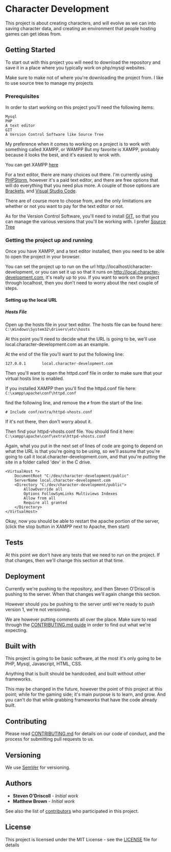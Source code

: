 # Character Development
This project is about creating characters, and will evolve as we can into saving character data, and creating an environment that people hosting games can get ideas from.

## Getting Started

To start out with this project you will need to download the repository and save it in a place where you typically work on php/mysql websites.

Make sure to make not of where you're downloading the project from. I like to use source tree to manage my projects

### Prerequisites

In order to start working on this project you'll need the following items:
```
Mysql
PHP
A text editor
GIT
A Version Control Software like Source Tree
```

My preference when it comes to working on a project is to work with something called XAMPP, or WAMPP  But my favorite is XAMPP, probably because it looks the best, and it's easiest to wrok with.

You can get XAMPP [here](https://www.apachefriends.org/index.html)

For a text editor, there are many choices out there.  I'm currently using [PHPStorm](https://www.jetbrains.com/phpstorm/), however it's a paid text editor, and there are free options that will do everything that you need plus more. A couple of those options are [Brackets](http://brackets.io/), and [Visual Studio Code](https://code.visualstudio.com/).

There are of course more to choose from, and the only limitations are whether or not you want to pay for the text editor or not.

As for the Version Control Software, you'll need to install [GIT](https://git-scm.com/download/win), so that you can manage the various versions that you'll be working with.  I prefer [Source Tree](https://www.sourcetreeapp.com/)

### Getting the project up and running

Once you have XAMPP, and a text editor installed, then you need to be able to open the project in your browser.

You can set the project up to run on the url http://localhost/character-development, or you can set it up so that it runs on http://local.character-development.com, it's really up to you.  If you want to work on the project through localhost, then you don't need to worry about the next couple of steps.

#### Setting up the local URL
##### Hosts File
Open up the hosts file in your text editor.
The hosts file can be found here: ```C:\Windows\System32\drivers\etc\hosts```

At this point you'll need to decide what the URL is going to be, we'll use local.character-development.com as an example.

At the end of the file you'll want to put the following line:
```
127.0.0.1       local.character-development.com
```

Then you'll want to open the httpd.conf file in order to make sure that your virtual hosts line is enabled.

If you installed XAMPP then you'll find the httpd.conf file here: ```C:\xampp\apache\conf\httpd.conf```

find the following line, and remove the ```#``` from the start of the line.

```
# Include conf/extra/httpd-vhosts.conf
```

If it's not there, then don't worry about it.

Then find your httpd-vhosts.conf file.  You should find it here: ```C:\xampp\apache\conf\extra\httpd-vhosts.conf```

Again, what you put in the next set of lines of code are going to depend on what the URL is that you're going to be using, so we'll assume that you're going to call it local.character-development.com, and that you're putting the site in a folder called 'dev' in the C drive.

```
<VirtualHost *>
    DocumentRoot "C:/dev/character-development/public"
    ServerName local.character-development.com
    <Directory "C:/dev/character-development/public">
        AllowOverride all
        Options FollowSymLinks Multiviews Indexes
        Allow from all
        Require all granted
    </Directory>
</VirtualHost>
```

Okay, now you should be able to restart the apache portion of the server, (click the stop button in XAMPP next to Apache, then start)

## Tests

At this point we don't have any tests that we need to run on the project.  If that changes, then we'll change this section at that time.

## Deployment

Currently we're pushing to the repository, and then Steven O'Driscoll is pushing to the server. When that changes we'll again change this section.

However should you be pushing to the server until we're ready to push version 1, we're not versioning.

We are however putting comments all over the place.  Make sure to read through the [CONTRIBUTING.md guide](https://github.com/sijur/character-development/blob/master/CONTRIBUTING.md) in order to find out what we're expecting.

## Built with
This project is going to be basic software, at the most it's only going to be PHP, Mysql, Javascript, HTML, CSS.  

Anything that is built should be handcoded, and built without other frameworks.

This may be changed in the future, however the point of this project at this point; while for the gaming side; it's main purpose is to learn, and grow.  And you can't do that while grabbing frameworks that have the code already built.

## Contributing

Please read [CONTRIBUTING.md](https://github.com/sijur/character-development/blob/master/CONTRIBUTING.md) for details on our code of conduct, and the process for submitting pull requests to us.

## Versioning

We use [SemVer](http://semver.org/) for versioning.

## Authors

* **Steven O'Driscoll** - *Initial work*
* **Matthew Brown** - *Initial work*

See also the list of [contributors](https://github.com/sijur/character-development/blob/master/contributers.txt) who participated in this project.

## License

This project is licensed under the MIT License - see the [LICENSE](LICENSE) file for details
